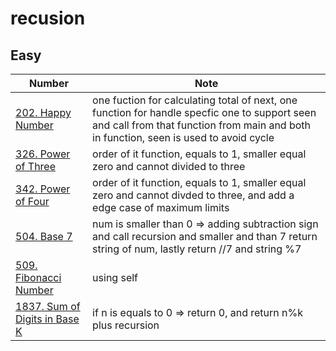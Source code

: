 # recusion

## Easy

| Number | Note |
| ------------------------------------------------------------------------------------------------------------------------------------ | ------------------------------------------------------------------- |
| [202. Happy Number](https://leetcode.com/problems/happy-number/description/) | one fuction for calculating total of next, one function for handle specfic one to support seen and call from that function from main and both in function, seen is used to avoid cycle |
| [326. Power of Three](https://leetcode.com/problems/power-of-three/description/) | order of it function, equals to 1, smaller equal zero and cannot divided to three |
| [342. Power of Four](https://leetcode.com/problems/power-of-four/description/) |  order of it function, equals to 1, smaller equal zero and cannot divded to three, and add a edge case of maximum limits |
| [504. Base 7](https://leetcode.com/problems/base-7/description/) | num is smaller than 0 => adding subtraction sign and call recursion and smaller and than 7 return string of num, lastly return //7 and string %7 |
| [509. Fibonacci Number](https://leetcode.com/problems/fibonacci-number/description/) | using self |
| [1837. Sum of Digits in Base K](https://leetcode.com/problems/sum-of-digits-in-base-k/description/) | if n is equals to 0 => return 0, and return n%k plus recursion |
